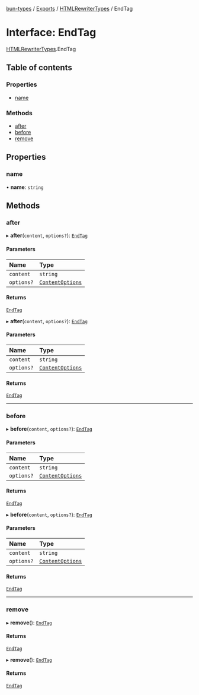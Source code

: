 [bun-types](https://oven-sh.github.io/bun-types/README.md) / [Exports](https://oven-sh.github.io/bun-types/modules.md) / [HTMLRewriterTypes](https://oven-sh.github.io/bun-types/modules/HTMLRewriterTypes.md) / EndTag

# Interface: EndTag

[HTMLRewriterTypes](https://oven-sh.github.io/bun-types/modules/HTMLRewriterTypes.md).EndTag

## Table of contents

### Properties

- [name](https://oven-sh.github.io/bun-types/interfaces/HTMLRewriterTypes.EndTag.md#name)

### Methods

- [after](https://oven-sh.github.io/bun-types/interfaces/HTMLRewriterTypes.EndTag.md#after)
- [before](https://oven-sh.github.io/bun-types/interfaces/HTMLRewriterTypes.EndTag.md#before)
- [remove](https://oven-sh.github.io/bun-types/interfaces/HTMLRewriterTypes.EndTag.md#remove)

## Properties

### name

• **name**: `string`

## Methods

### after

▸ **after**(`content`, `options?`): [`EndTag`](https://oven-sh.github.io/bun-types/interfaces/HTMLRewriterTypes.EndTag.md)

#### Parameters

| Name | Type |
| :------ | :------ |
| `content` | `string` |
| `options?` | [`ContentOptions`](https://oven-sh.github.io/bun-types/interfaces/HTMLRewriterTypes.ContentOptions.md) |

#### Returns

[`EndTag`](https://oven-sh.github.io/bun-types/interfaces/HTMLRewriterTypes.EndTag.md)

▸ **after**(`content`, `options?`): [`EndTag`](https://oven-sh.github.io/bun-types/interfaces/HTMLRewriterTypes.EndTag.md)

#### Parameters

| Name | Type |
| :------ | :------ |
| `content` | `string` |
| `options?` | [`ContentOptions`](https://oven-sh.github.io/bun-types/interfaces/HTMLRewriterTypes.ContentOptions.md) |

#### Returns

[`EndTag`](https://oven-sh.github.io/bun-types/interfaces/HTMLRewriterTypes.EndTag.md)

___

### before

▸ **before**(`content`, `options?`): [`EndTag`](https://oven-sh.github.io/bun-types/interfaces/HTMLRewriterTypes.EndTag.md)

#### Parameters

| Name | Type |
| :------ | :------ |
| `content` | `string` |
| `options?` | [`ContentOptions`](https://oven-sh.github.io/bun-types/interfaces/HTMLRewriterTypes.ContentOptions.md) |

#### Returns

[`EndTag`](https://oven-sh.github.io/bun-types/interfaces/HTMLRewriterTypes.EndTag.md)

▸ **before**(`content`, `options?`): [`EndTag`](https://oven-sh.github.io/bun-types/interfaces/HTMLRewriterTypes.EndTag.md)

#### Parameters

| Name | Type |
| :------ | :------ |
| `content` | `string` |
| `options?` | [`ContentOptions`](https://oven-sh.github.io/bun-types/interfaces/HTMLRewriterTypes.ContentOptions.md) |

#### Returns

[`EndTag`](https://oven-sh.github.io/bun-types/interfaces/HTMLRewriterTypes.EndTag.md)

___

### remove

▸ **remove**(): [`EndTag`](https://oven-sh.github.io/bun-types/interfaces/HTMLRewriterTypes.EndTag.md)

#### Returns

[`EndTag`](https://oven-sh.github.io/bun-types/interfaces/HTMLRewriterTypes.EndTag.md)

▸ **remove**(): [`EndTag`](https://oven-sh.github.io/bun-types/interfaces/HTMLRewriterTypes.EndTag.md)

#### Returns

[`EndTag`](https://oven-sh.github.io/bun-types/interfaces/HTMLRewriterTypes.EndTag.md)

